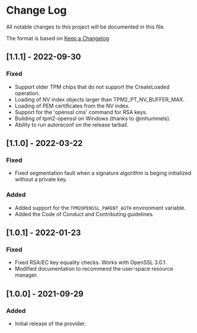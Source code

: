 # Change Log
All notable changes to this project will be documented in this file.

The format is based on [Keep a Changelog](http://keepachangelog.com/)

## [1.1.1] - 2022-09-30
### Fixed
- Support older TPM chips that do not support the CreateLoaded operation.
- Loading of NV index objects larger than TPM2_PT_NV_BUFFER_MAX.
- Loading of PEM certificates from the NV index.
- Support for the 'openssl cms' command for RSA keys.
- Building of tpm2-openssl on Windows (thanks to @mhummels).
- Ability to run autoreconf on the release tarball.

## [1.1.0] - 2022-03-22
### Fixed
- Fixed segmentation fault when a signature algorithm is beging initialized
  without a private key.

### Added
- Added support for the `TPM2OPENSSL_PARENT_AUTH` environment variable.
- Added the Code of Conduct and Contributing guidelines.

## [1.0.1] - 2022-01-23
### Fixed
- Fixed RSA/EC key equality checks. Works with OpenSSL 3.0.1.
- Modified documentation to recommend the user-space resource manager.

## [1.0.0] - 2021-09-29
### Added
- Initial release of the provider.
